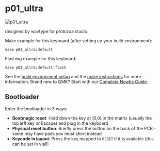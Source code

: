 # p01_ultra

![p01_ultra](https://i.imgur.com/gWOyKT7h.jpeg)

designed by wavtype for protozoa studio.

Make example for this keyboard (after setting up your build environment):

    make p01_ultra:default

Flashing example for this keyboard:

    make p01_ultra:default:flash

See the [build environment setup](https://docs.qmk.fm/#/getting_started_build_tools) and the [make instructions](https://docs.qmk.fm/#/getting_started_make_guide) for more information. Brand new to QMK? Start with our [Complete Newbs Guide](https://docs.qmk.fm/#/newbs).

## Bootloader

Enter the bootloader in 3 ways:

* **Bootmagic reset**: Hold down the key at (0,0) in the matrix (usually the top left key or Escape) and plug in the keyboard
* **Physical reset button**: Briefly press the button on the back of the PCB - some may have pads you must short instead
* **Keycode in layout**: Press the key mapped to `RESET` if it is available (this can be set in vial!)
